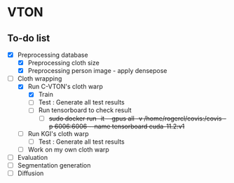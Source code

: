 # VTON

## To-do list
- [x] Preprocessing database
  - [x] Preprocessing cloth size
  - [x] Preprocessing person image - apply densepose 
- [ ] Cloth wrapping
  - [x] Run C-VTON's cloth warp
    - [x] Train 
    - [ ] Test : Generate all test results
    - [ ] Run tensorboard to check result
      - [ ]  ~~sudo docker run -it --gpus all -v  /home/rogercl/covis:/covis -p 6006:6006 --name tensorboard  cuda-11.2:v1~~
  - [ ] Run KGI's cloth warp
    - [ ] Test : Generate all test results 
  - [ ] Work on my own cloth warp 
- [ ] Evaluation 
- [ ] Segmentation generation
- [ ] Diffusion

